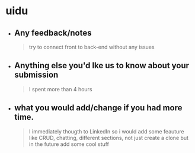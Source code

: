 # uidu

- ## Any feedback/notes

  > try to connect front to back-end without any issues

- ## Anything else you'd lke us to know about your submission

  > I spent more than 4 hours

- ## what you would add/change if you had more time.
  > I immediately thougth to LinkedIn so i would add some feauture like CRUD, chatting, different sections, not just create a clone but in the future add some cool stuff
